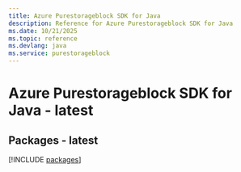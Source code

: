 ```yaml
---
title: Azure Purestorageblock SDK for Java
description: Reference for Azure Purestorageblock SDK for Java
ms.date: 10/21/2025
ms.topic: reference
ms.devlang: java
ms.service: purestorageblock
---
```

# Azure Purestorageblock SDK for Java - latest
## Packages - latest
[!INCLUDE [packages](purestorageblock-index.md)]